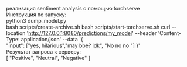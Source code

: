 реализация sentiment analysis с помощью torchserve \
Инструкция по запуску: \
python3 dump_model.py \
bash scripts/create-archive.sh 
bash scripts/start-torchserve.sh 
curl --location 'http://127.0.0.1:8080/predictions/my_model' --header 'Content-Type: application/json' --data '{\
    "input": ["yes, hilarious","may bbe? idk", "No no no "] 
}'\
Результат запроса к серверу:\
[
  "Positive",
  "Neutral",
  "Negative"
]
